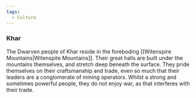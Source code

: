 ```yaml
---
tags:
  - Culture
---
```

### Khar

The Dwarven people of Khar reside in the foreboding [[Witenspire Mountains|Witenspite Mountains]]. Their great halls are built under the mountains themselves, and stretch deep beneath the surface.
They pride themselves on their craftsmanship and trade, even so much that their leaders are a conglomerate of mining operators.
Whilst a strong and sometimes powerful people, they do not enjoy war, as that interferes with their trade.
